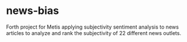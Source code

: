 # news-bias
Forth project for Metis applying subjectivity sentiment analysis to news articles to analyze and rank the subjectivity of 22 different news outlets.
